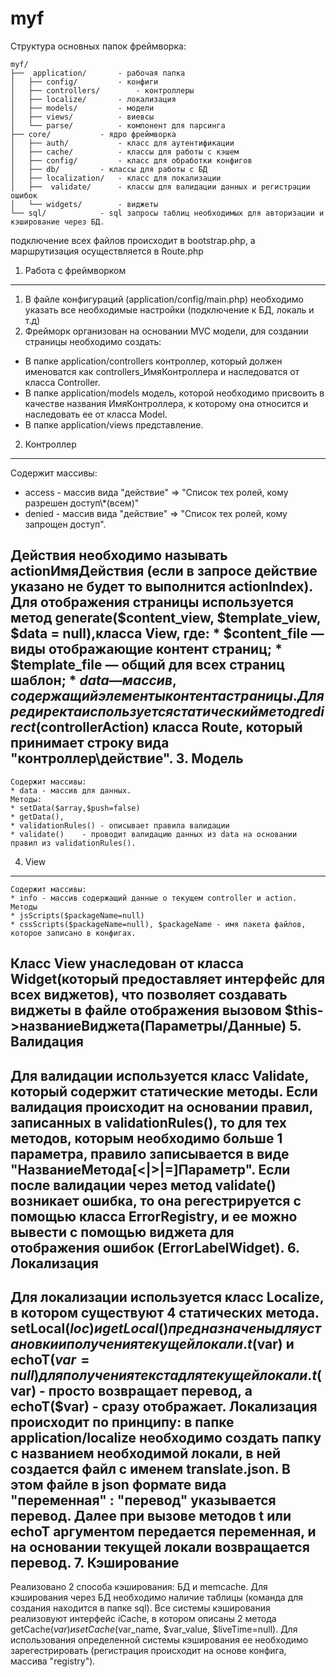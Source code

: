 myf
===
Структура основных папок фреймворка:
```
myf/
├──  application/		- рабочая папка
│   ├── config/			- конфиги
│   ├── controllers/		- контроллеры
│   ├── localize/		- локализация
│   ├── models/			- модели
│   ├── views/			- виевсы
│   └── parse/			- компонент для парсинга
├── core/			- ядро фреймворка
│   ├── auth/			- класс для аутентификации
│   ├── cache/			- классы для работы с кэшем
│   ├── config/			- класс для обработки конфигов
│   ├── db/			- классы для работы с БД
│   ├── localization/	- класс для локализации
│   ├──  validate/		- классы для валидации данных и регистрации ошибок
│   └── widgets/		- виджеты
└── sql/ 			- sql запросы таблиц необходимых для авторизации и кэширование через БД.
```
подключение всех файлов происходит в bootstrap.php, а маршрутизация осуществляется в Route.php

1. Работа с фреймворком
--------------------
1. В файле конфигураций (application/config/main.php) необходимо указать все необходимые настройки (подключение к БД, локаль и т.д)
2. Фрейморк организован на основании MVC модели, для создании страницы необходимо создать:

* В папке application/controllers контроллер, который должен именоватся как controllers_ИмяКонтроллера и наследоватся от класса Controller.
* В папке application/models модель, которой необходимо присвоить в качестве названия ИмяКонтроллера, к которому она относится и наследовать ее от класса Model.
* В папке application/views представление.
2. Контроллер
--------------------
Содержит массивы:
* access - массив вида "действие" => "Список тех ролей, кому разрешен доступ\\*(всем)"
* denied - массив вида "действие" => "Список тех ролей, кому запрощен доступ".

Действия необходимо называть actionИмяДействия (если в запросе действие указано не будет то выполнится actionIndex).
Для отображения страницы используется метод generate($content_view, $template_view, $data = null),класса View, где:
	* $content_file — виды отображающие контент страниц;
	* $template_file — общий для всех страниц шаблон;
	* $data — массив, содержащий элементы контента страницы.
Для редиректа используется статический метод redirect($controllerAction) класса Route, который принимает строку вида "контроллер\действие".
3. Модель
--------------------
	Содержит массивы:
	* data - массив для данных.
	Методы: 
	* setData($array,$push=false) 
	* getData(), 
	* validationRules() - описывает правила валидации
	* validate()	- проводит валидацию данных из data на основании правил из validationRules().
4. View
--------------------
	Содержит массивы:
	* info - массив содержащий данные о текущем controller и action.
	Методы
	* jsScripts($packageName=null) 
	* cssScripts($packageName=null), $packageName - имя пакета файлов, которое записано в конфигах.
Класс View унаследован от класса Widget(который предоставляет интерфейс для всех виджетов), что позволяет создавать виджеты в файле отображения вызовом $this->названиеВиджета(Параметры/Данные)
5. Валидация
--------------------
Для валидации используется класс Validate, который содержит статические методы.
Если валидация происходит на основании правил, записанных в validationRules(), то для тех методов, которым необходимо больше 1 параметра, правило записывается в виде "НазваниеМетода[<|>|=]Параметр".
Если после валидации через метод validate() возникает ошибка, то она регестрируется с помощью класса ErrorRegistry, и ее можно вывести с помощью виджета для отображения ошибок (ErrorLabelWidget).
6. Локализация
--------------------
Для локализации используется класс Localize, в котором существуют 4 статических метода. setLocal($loc) и getLocal() предназначены для установки и получения текущей локали.
t($var) и echoT($var=null) для получения текста для текущей локали. t($var) - просто возвращает перевод, а echoT($var) - сразу отображает.
Локализация происходит по принципу: в папке application/localize необходимо создать папку с названием необходимой локали, в ней создается файл с именем translate.json.
В этом файле в json формате вида "переменная" : "перевод" указывается перевод. Далее при вызове методов t или echoT аргументом передается переменная, и на основании текущей локали
возвращается перевод.
7. Кэширование
--------------------
Реализовано 2 способа кэширования: БД и memcache. Для кэширования через БД необходимо наличие таблицы (команда для создания находится в папке sql).
Все системы кэширования реализовуют интерфейс iCache, в котором описаны 2 метода getCache($var) и setCache($var_name, $var_value, $liveTime=null). 
Для использования определенной системы кэширования ее необходимо зарегестрировать (регистрация происходит на основе конфига, массива "registry").
